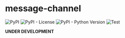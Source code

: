 # message-channel

![PyPI](https://img.shields.io/pypi/v/python-message-channel)
![PyPI - License](https://img.shields.io/pypi/l/python-message-channel)
![PyPI - Python Version](https://img.shields.io/pypi/pyversions/python-message-channel)
![Test](https://github.com/fixpoint/python-message-channel/workflows/Test/badge.svg)

**UNDER DEVELOPMENT**

